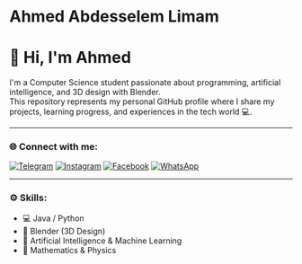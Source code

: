 # Ahmed Abdesselem Limam
# 👋 Hi, I'm Ahmed

I'm a Computer Science student passionate about programming, artificial intelligence, and 3D design with Blender.  
This repository represents my personal GitHub profile where I share my projects, learning progress, and experiences in the tech world 💻.

---

### 🌐 Connect with me:

[![Telegram](https://img.shields.io/badge/Telegram-2CA5E0?logo=telegram&logoColor=white)](https://t.me/Ahmed_Lmm)
[![Instagram](https://img.shields.io/badge/Instagram-E4405F?logo=instagram&logoColor=white)](https://instagram.com/_ahm.l)
[![Facebook](https://img.shields.io/badge/Facebook-1877F2?logo=facebook&logoColor=white)](https://facebook.com/Limam.DSN)
[![WhatsApp](https://img.shields.io/badge/WhatsApp-25D366?logo=whatsapp&logoColor=white)](https://wa.me/213794543156)

---

### ⚙️ Skills:
- 💻 Java / Python  
- 🎨 Blender (3D Design)  
- 🧠 Artificial Intelligence & Machine Learning  
- 🧮 Mathematics & Physics
